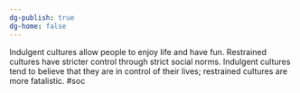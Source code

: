 ```yaml
---
dg-publish: true
dg-home: false
---
```

Indulgent cultures allow people to enjoy life and have fun. Restrained cultures have stricter control through strict social norms. Indulgent cultures tend to believe that they are in control of their lives; restrained cultures are more fatalistic.
#soc 